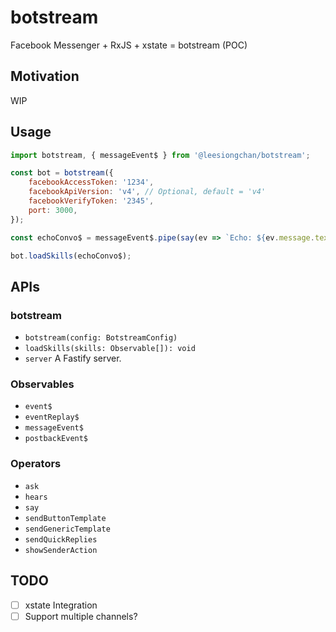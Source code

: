 # botstream

Facebook Messenger + RxJS + xstate = botstream (POC)

## Motivation

WIP

## Usage

```javascript
import botstream, { messageEvent$ } from '@leesiongchan/botstream';

const bot = botstream({
    facebookAccessToken: '1234',
    facebookApiVersion: 'v4', // Optional, default = 'v4'
    facebookVerifyToken: '2345',
    port: 3000,
});

const echoConvo$ = messageEvent$.pipe(say(ev => `Echo: ${ev.message.text}`));

bot.loadSkills(echoConvo$);
```

## APIs

### botstream

-   `botstream(config: BotstreamConfig)`
-   `loadSkills(skills: Observable[]): void`
-   `server`
    A Fastify server.

### Observables

-   `event$`
-   `eventReplay$`
-   `messageEvent$`
-   `postbackEvent$`

### Operators

-   `ask`
-   `hears`
-   `say`
-   `sendButtonTemplate`
-   `sendGenericTemplate`
-   `sendQuickReplies`
-   `showSenderAction`

## TODO

-   [ ] xstate Integration
-   [ ] Support multiple channels?
